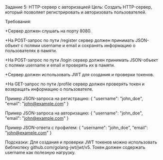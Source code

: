 Задание 5: HTTP-сервер с авторизацией
Цель: Создать HTTP-сервер, который позволяет регистрировать и авторизовать пользователей.


Требования:

+Сервер должен слушать на порту 8080.

+На POST-запрос по пути /register сервер должен принимать JSON-объект с полями username и email и сохранять информацию о пользователях в памяти.

+На POST-запрос по пути /login сервер должен принимать JSON-объект с полями username и email и проверять их в памяти.

+Сервер должен использовать JWT для создания и проверки токенов.

+На GET-запрос по пути /profile сервер должен проверять токен и возвращать информацию о пользователе.


Пример JSON-запроса на регистрацию:
{
  "username": "john_doe",
  "email": "john@example.com"
}

Пример JSON-запроса на авторизацию:
{
  "username": "john_doe",
  "email": "john@example.com"
}

Пример JSON-ответа с профилем:
{
  "username": "john_doe",
  "email": "john@example.com"
}

Подсказки:
Для создания и проверки JWT токенов можно использовать библиотеку github.com/golang-jwt/jwt/v5.
Токен должен содержать username как полезную нагрузку.